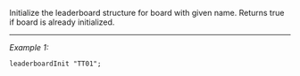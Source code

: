 Initialize the leaderboard structure for board with given name. Returns true if board is already initialized.


---
*Example 1:*
```sqf
leaderboardInit "TT01";
```